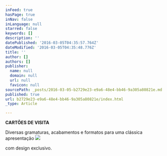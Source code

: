 ```yaml
---
inFeed: true
hasPage: true
inNav: false
inLanguage: null
starred: false
keywords: []
description: ''
datePublished: '2016-03-05T04:35:57.764Z'
dateModified: '2016-03-05T04:35:48.776Z'
title: ''
author: []
authors: []
publisher:
  name: null
  domain: null
  url: null
  favicon: null
sourcePath: _posts/2016-03-05-b2729e23-e9a6-48e4-bb46-9a305a80821e.md
published: true
url: b2729e23-e9a6-48e4-bb46-9a305a80821e/index.html
_type: Article

---
```

**CARTÕES DE VISITA**

Diversas gramaturas, acabamentos e formatos para uma clássica apresentação
![](https://the-grid-user-content.s3-us-west-2.amazonaws.com/49f02474-3569-4f63-a499-04a6d0279b3c.png)

com design exclusivo.